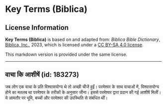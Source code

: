 # Key Terms (Biblica)

## License Information

**Key Terms (Biblica)** is based on and adapted from: _Biblica Bible Dictionary_, [Biblica, Inc.](https://www.biblica.com/), 2023, which is licensed under a [CC BY-SA 4.0 license](https://creativecommons.org/licenses/by-sa/4.0/legalcode.en).

This markdown version is provided under the same license.



--------------------------------

## वाचा कि आशीषें (id: 183273)

जब लोग एक वाचा के प्रति विश्वासयोग्य थे तो अच्छी चीजें हुईं। परमेश्वर के साथ वाचाओं में, विश्वासयोग्य होने का मतलब था परमेश्वर के तरीकों के अनुसार जीना। इससे परमेश्वर द्वारा प्रदान की गई आशीषें मिलीं। ये आमतौर पर भूमि, बच्चों और परमेश्वर की उपस्थिति से संबंधित थीं।


